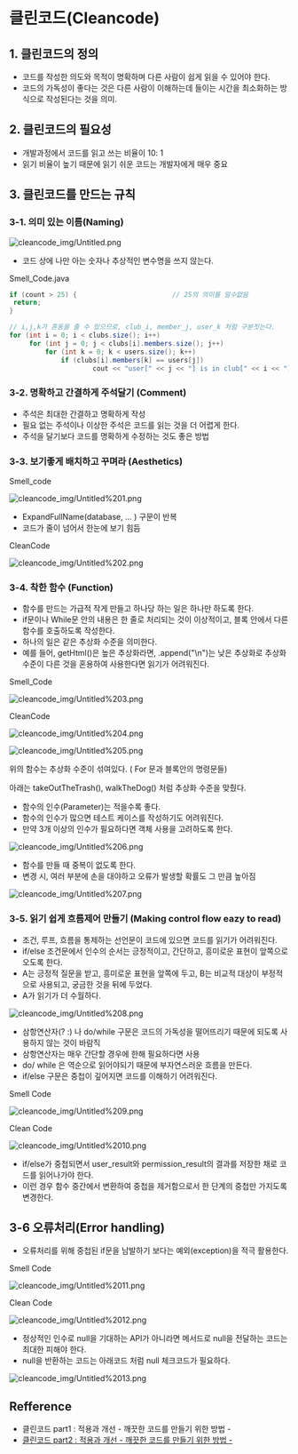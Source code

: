 # 클린코드(Cleancode)

## 1. 클린코드의 정의

- 코드를 작성한 의도와 목적이 명확하며 다른 사람이 쉽게 읽을 수 있어야 한다.
- 코드의 가독성이 좋다는 것은 다른 사람이 이해하는데 들이는 시간을 최소화하는 방식으로 작성된다는 것을 의미.

## 2. 클린코드의 필요성

- 개발과정에서 코드를 읽고 쓰는 비율이 10: 1
- 읽기 비율이 높기 때문에 읽기 쉬운 코드는 개발자에게 매우 중요

## 3. 클린코드를 만드는 규칙

### 3-1. 의미 있는 이름(Naming)

![cleancode_img/Untitled.png](cleancode_img/Untitled.png)

- 코드 상에 나만 아는 숫자나 추상적인 변수명을 쓰지 않는다.

Smell_Code.java

```java
if (count > 25) {                        // 25의 의미를 알수없음
 return;
}
```

```java
// i,j,k가 혼동을 줄 수 있으므로, club_i, member_j, user_k 처럼 구분짓는다.
for (int i = 0; i < clubs.size(); i++)
	 for (int j = 0; j < clubs[i].members.size(); j++)
		 for (int k = 0; k < users.size(); k++)
			 if (clubs[i].members[k] == users[j])
					 cout << "user[" << j << "] is in club[" << i << "]" << endl;
```

### 3-2. 명확하고 간결하게 주석달기 (Comment)

- 주석은 최대한 간결하고 명확하게 작성
- 필요 없는 주석이나 이상한 주석은 코드를 읽는 것을 더 어렵게 한다.
- 주석을 달기보다 코드를 명확하게 수정하는 것도 좋은 방법

### 3-3. 보기좋게 배치하고 꾸며라 (Aesthetics)

Smell_code

![cleancode_img/Untitled%201.png](cleancode_img/Untitled%201.png)

- ExpandFullName(database, ... ) 구문이 반복
- 코드가 줄이 넘어서 한눈에 보기 힘듬

CleanCode

![cleancode_img/Untitled%202.png](cleancode_img/Untitled%202.png)

### 3-4. 착한 함수 (Function)

- 함수를 만드는 가급적 작게 만들고 하나당 하는 일은 하나만 하도록 한다.
- if문이나 While문 안의 내용은 한 줄로 처리되는 것이 이상적이고, 블록 안에서 다른 함수를 호출하도록 작성한다.
- 하나의 일은 같은 추상화 수준을 의미한다.
- 예를 들어, getHtml()은 높은 추상화라면, .append("\n")는 낮은 추상화로 추상화 수준이 다른 것을 혼용하여 사용한다면 읽기가 어려워진다.

Smell_Code

![cleancode_img/Untitled%203.png](cleancode_img/Untitled%203.png)

CleanCode

![cleancode_img/Untitled%204.png](cleancode_img/Untitled%204.png)

![cleancode_img/Untitled%205.png](cleancode_img/Untitled%205.png)

위의 함수는 추상화 수준이 섞여있다. ( For 문과 블록안의 명령문들)

아래는 takeOutTheTrash(), walkTheDog() 처럼 추상화 수준을 맞췄다.

- 함수의 인수(Parameter)는 적을수록 좋다.
- 함수의 인수가 많으면 테스트 케이스를 작성하기도 어려워진다.
- 만약 3개 이상의 인수가 필요하다면 객체 사용을 고려하도록 한다.

![cleancode_img/Untitled%206.png](cleancode_img/Untitled%206.png)

- 함수를 만들 때 중복이 없도록 한다.
- 변경 시, 여러 부분에 손을 대야하고 오류가 발생할 확률도 그 만큼 높아짐

![cleancode_img/Untitled%207.png](cleancode_img/Untitled%207.png)

### 3-5. 읽기 쉽게 흐름제어 만들기 (Making control flow eazy to read)

- 조건, 루프, 흐름을 통제하는 선언문이 코드에 있으면 코드를 읽기가 어려워진다.
- if/else 조건문에서 인수의 순서는 긍정적이고, 간단하고, 흥미로운 표현이 앞쪽으로 오도록 한다.
- A는 긍정적 질문을 받고, 흥미로운 표현을 앞쪽에 두고, B는 비교적 대상이 부정적으로 사용되고, 궁금한 것을 뒤에 두었다.
- A가 읽기가 더 수월하다.

![cleancode_img/Untitled%208.png](cleancode_img/Untitled%208.png)

- 삼항연산자(? :) 나 do/while 구문은 코드의 가독성을 떨어뜨리기 때문에 되도록 사용하지 않는 것이 바람직
- 삼항연산자는 매우 간단할 경우에 한해 필요하다면 사용
- do/ while 은 역순으로 읽어야되기 때문에 부자연스러운 흐름을 만든다.
- if/else 구문은 중첩이 깊어지면 코드를 이해하기 어려워진다.

Smell Code

![cleancode_img/Untitled%209.png](cleancode_img/Untitled%209.png)

Clean Code

![cleancode_img/Untitled%2010.png](cleancode_img/Untitled%2010.png)

- if/else가 중첩되면서 user_result와 permission_result의 결과를 저장한 채로 코드를 읽어나가야 한다.
- 이런 경우 함수 중간에서 변환하여 중첩을 제거함으로서 한 단계의 중첩만 가지도록 변경한다.

## 3-6 오류처리(Error handling)

- 오류처리를 위해 중첩된 if문을 남발하기 보다는 예외(exception)을 적극 활용한다.

Smell Code

![cleancode_img/Untitled%2011.png](cleancode_img/Untitled%2011.png)

Clean Code

![cleancode_img/Untitled%2012.png](cleancode_img/Untitled%2012.png)

- 정상적인 인수로 null을 기대하는 API가 아니라면 메서드로 null을 전달하는 코드는 최대한 피해야 한다.
- null을 반환하는 코드는 아래코드 처럼 null 체크코드가 필요하다.

![cleancode_img/Untitled%2013.png](cleancode_img/Untitled%2013.png)

## Refference

- 클린코드 part1 : 적용과 개선 - 깨끗한 코드를 만들기 위한 방법 -
- [클린코드 part2 : 적용과 개선 - 깨끗한 코드를 만들기 위한 방법 -](http://kosta.or.kr/mail/2015/download/CleanCode_Part2.pdf)